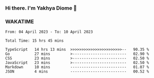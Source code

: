 ### Hi there. I'm Yakhya Diome 👋

### WAKATIME
<!--START_SECTION:waka-->

```text
From: 04 April 2023 - To: 10 April 2023

Total Time: 15 hrs 45 mins

TypeScript   14 hrs 13 mins  >>>>>>>>>>>>>>>>>>>>>>>--   90.35 %
Go           27 mins         >------------------------   02.90 %
CSS          23 mins         >------------------------   02.50 %
JavaScript   23 mins         >------------------------   02.50 %
Markdown     10 mins         -------------------------   01.07 %
JSON         4 mins          -------------------------   00.52 %
```

<!--END_SECTION:waka-->
